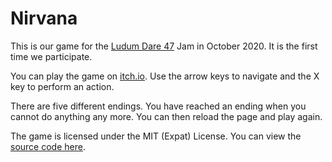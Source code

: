 <!--
SPDX-FileCopyrightText: 2020, 2023 dranjohn
SPDX-FileCopyrightText: 2020, 2023 Daniel Kalak
SPDX-License-Identifier: CC-BY-SA-4.0
-->

Nirvana
=======

This is our game for the [Ludum Dare 47][1] Jam in October 2020.
It is the first time we participate.

You can play the game on [itch.io][2].
Use the arrow keys to navigate and the X key to perform an action.

There are five different endings.
You have reached an ending when you cannot do anything any more.
You can then reload the page and play again.

The game is licensed under the MIT (Expat) License.
You can view the [source code here][3].

[1]: https://ldjam.com/events/ludum-dare/47
[2]: https://dranjohn.itch.io/nirvana
[3]: https://github.com/dranjohn/ldjam47
